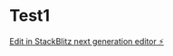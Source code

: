 # Test1

[Edit in StackBlitz next generation editor ⚡️](https://stackblitz.com/~/github.com/hollyjoypetty/Test1)